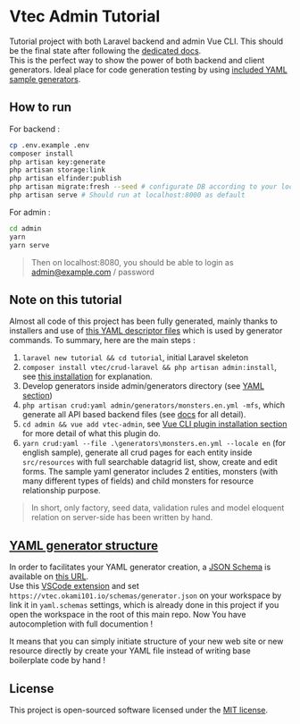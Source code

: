 # Vtec Admin Tutorial

Tutorial project with both Laravel backend and admin Vue CLI. This should be the final state after following the [dedicated docs](https://vtec.okami101.io/tutorial).  
This is the perfect way to show the power of both backend and client generators. Ideal place for code generation testing by using [included YAML sample generators]("admin/generators").

## How to run

For backend :

```bash
cp .env.example .env
composer install
php artisan key:generate
php artisan storage:link
php artisan elfinder:publish
php artisan migrate:fresh --seed # configurate DB according to your local before inside .env
php artisan serve # Should run at localhost:8000 as default
```

For admin :

```bash
cd admin
yarn
yarn serve
```

> Then on localhost:8080, you should be able to login as admin@example.com / password

## Note on this tutorial

Almost all code of this project has been fully generated, mainly thanks to installers and use of [this YAML descriptor files]("admin/generators") which is used by generator commands. To summary, here are the main steps :

1. `laravel new tutorial && cd tutorial`, initial Laravel skeleton
2. `composer install vtec/crud-laravel && php artisan admin:install`, see [this installation](https://github.com/okami101/vtec-laravel-crud#installation) for explanation.
3. Develop generators inside admin/generators directory (see [YAML section](#yaml))
4. `php artisan crud:yaml admin/generators/monsters.en.yml -mfs`, which generate all API based backend files (see [docs](https://github.com/okami101/vtec-laravel-crud#scaffolding) for all detail).
5. `cd admin && vue add vtec-admin`, see [Vue CLI plugin installation section](../../packages/cli#installation) for more detail of what this plugin do.
6. `yarn crud:yaml --file .\generators\monsters.en.yml --locale en` (for english sample), generate all crud pages for each entity inside `src/resources` with full searchable datagrid list, show, create and edit forms. The sample yaml generator includes 2 entities, monsters (with many different types of fields) and child monsters for resource relationship purpose.

> In short, only factory, seed data, validation rules and model eloquent relation on server-side has been written by hand.

## [YAML generator structure](#yaml)

In order to facilitates your YAML generator creation, a [JSON Schema](https://json-schema.org/) is available on [this URL](https://vtec.okami101.io/schemas/generator.json).  
Use this [VSCode extension](https://marketplace.visualstudio.com/items?itemName=redhat.vscode-yaml) and set `https://vtec.okami101.io/schemas/generator.json` on your workspace by link it in `yaml.schemas` settings, which is already done in this project if you open the workspace in the root of this main repo. Now You have autocompletion with full documention !

It means that you can simply initiate structure of your new web site or new resource directly by create your YAML file instead of writing base boilerplate code by hand !

## License

This project is open-sourced software licensed under the [MIT license](https://adr1enbe4udou1n.mit-license.org).
